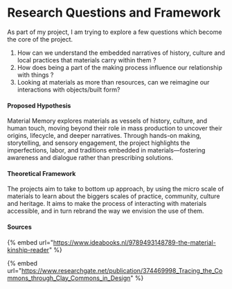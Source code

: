 # Research Questions and Framework

As part of my project, I am trying to explore a few questions which become the core of the project.

1. How can we understand the embedded narratives of history, culture and local practices that materials carry within them ?
2. How does being a part of the making process influence our relationship with things ?&#x20;
3. Looking at materials as more than resources, can we reimagine our interactions with objects/built form?



#### Proposed Hypothesis&#x20;

Material Memory explores materials as vessels of history, culture, and human touch, moving beyond their role in mass production to uncover their origins, lifecycle, and deeper narratives. Through hands-on making, storytelling, and sensory engagement, the project highlights the imperfections, labor, and traditions embedded in materials—fostering awareness and dialogue rather than prescribing solutions.

#### Theoretical Framework

The projects aim to take to bottom up approach, by using the micro scale of materials to learn about the biggers scales of practice, community, culture and heritage. It aims to make the process of interacting with materials accessible, and in turn rebrand the way we envision the use of them.

#### Sources&#x20;

{% embed url="https://www.ideabooks.nl/9789493148789-the-material-kinship-reader" %}

{% embed url="https://www.researchgate.net/publication/374469998_Tracing_the_Commons_through_Clay_Commons_in_Design" %}
